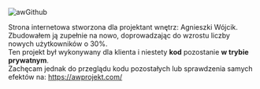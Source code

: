 ![awGithub](https://user-images.githubusercontent.com/117179182/207651043-1b31d669-c4e1-4064-90ca-7c106c2848d3.png)

Strona internetowa stworzona dla projektant wnętrz: Agnieszki Wójcik.   
Zbudowałem ją zupełnie na nowo, doprowadzając do wzrostu liczby nowych użytkowników o 30%.    
Ten projekt był wykonywany dla klienta i niestety **kod** pozostanie **w trybie prywatnym**.     
Zachęcam jednak do przeglądu kodu pozostałych lub sprawdzenia samych efektów na: https://awprojekt.com/
